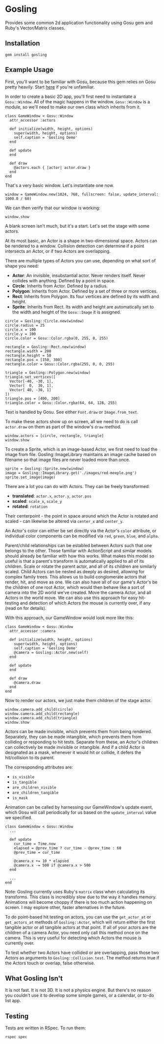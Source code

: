 # Gosling

Provides some common 2d application functionality using Gosu gem and Ruby's Vector/Matrix classes.

## Installation

```
gem install gosling
```

## Example Usage

First, you'll want to be familiar with Gosu, because this gem relies on Gosu pretty heavily. Start [here](https://github.com/gosu/gosu) if you're unfamiliar.

In order to create a basic 2D app, you'll first need to instantiate a `Gosu::Window`. All of the magic happens in the window. `Gosu::Window` is a module, so we'll need to make our own class which inherits from it.

```
class GameWindow < Gosu::Window
  attr_accessor :actors

  def initialize(width, height, options)
    super(width, height, options)
    self.caption = 'Gosling Demo'
  end
  
  def update
  end
  
  def draw
    @actors.each { |actor| actor.draw }
  end
end
```

That's a very basic window. Let's instantiate one now.

```
window = GameWindow.new(1024, 768, fullscreen: false, update_interval: 1000.0 / 60)
```

We can then verify that our window is working:

```
window.show
```

A blank screen isn't much, but it's a start. Let's set the stage with some actors.

At its most basic, an Actor is a shape in two-dimensional space. Actors can be rendered to a window. Collision detection can determine if a point intersects an Actor, or if two Actors are overlapping.

There are multiple types of Actors you can use, depending on what sort of shape you need:
- **Actor**: An invisible, insubstantial actor. Never renders itself. Never collides with anything. Defined by a point in space.
- **Circle**: Inherits from Actor. Defined by a radius. 
- **Polygon**: Inherits from Actor. Defined by a set of three or more vertices.
- **Rect**: Inherits from Polygon. Its four vertices are defined by its width and height.
- **Sprite**: Inherits from Rect. Its width and height are automatically set to the width and height of the `Gosu::Image` it is assigned.

```
circle = Gosling::Circle.new(window)
circle.radius = 25
circle.x = 100
circle.y = 100
circle.color = Gosu::Color.rgba(0, 255, 0, 255)

rectangle = Gosling::Rect.new(window)
rectangle.width = 200
rectangle.height = 50
rectangle.pos = [150, 300]
rectangle.color = Gosu::Color.rgba(255, 0, 0, 255)

triangle = Gosling::Polygon.new(window)
triangle.set_vertices([
  Vector[-40, -30, 1],
  Vector[  0,  30, 1],
  Vector[ 40, -30, 1]
])
triangle.pos = [400, 200]
triangle.color = Gosu::Color.rgba(64, 64, 128, 255)
```

Text is handled by Gosu. See either `Font.draw` or `Image.from_text`.

To make these actors show up on screen, all we need to do is call `actor.draw` on them as part of the window's `draw` method.

```
window.actors = [circle, rectangle, triangle]
window.show
```

To create a Sprite, which is an image-based Actor, we first need to load the image from file. Gosling::ImageLibrary maintains an image cache based on filename so that image files are never loaded more than once.

```
sprite = Gosling::Sprite.new(window)
image = Gosling::ImageLibrary.get('./images/red-meeple.png')
sprite.set_image(image)
```

There are a lot you can do with Actors. They can be freely transformed:
- **translated**: `actor.x`, `actor.y`, `actor.pos`
- **scaled**: `scale_x`, `scale_y`
- **rotated**: `rotation`

Their centerpoint - the point in space around which the Actor is rotated and scaled - can likewise be altered via `center_x` and `center_y`.

An Actor's color can either be set directly via the Actor's `color` attribute, or individual color components can be modified via `red`, `green`, `blue`, and `alpha`.

Parent/child relationships can be establed between Actors such that one belongs to the other. Those familiar with ActionScript and similar models should already be familiar with how this works. What makes this model so useful is that a parent's transform is automatically applied to all of its children. Scale or rotate the parent actor, and all of its children are similarly scaled. Child Actors can be nested as deeply as desired, allowing for complex family trees. This allows us to build conglomerate actors that render, hit, and move as one. We can also have all of our game's Actor's be the children of one root Actor, which would then behave like a sort of camera into the 2D world we've created. Move the camera Actor, and all Actors in the world move. We can also use this approach for easy hit-testing and detection of which Actors the mouse is currently over, if any (read on for details).

With this approach, our GameWindow would look more like this:

```
class GameWindow < Gosu::Window
  attr_accessor :camera

  def initialize(width, height, options)
    super(width, height, options)
    self.caption = 'Gosling Demo'
    @camera = Gosling::Actor.new(self)
  end
  
  def update
  end
  
  def draw
    @camera.draw
  end
end
```

Now to render our actors, we just make them children of the stage actor.

```
window.camera.add_child(circle)
window.camera.add_child(rectangle)
window.camera.add_child(triangle)
window.show
```

Actors can be made invisible, which prevents them from being rendered. Separately, they can be made intangible, which prevents them from colliding or responding to hit tests. Separate from these, an Actor's children can collectively be made invisible or intangible. And if a child Actor is designated as a mask, whenever it would hit or collide, it defers the hit/collision to its parent.

The corresponding attributes are:
- `is_visible`
- `is_tangible`
- `are_children_visible`
- `are_children_tangible`
- `is_mask`

Animation can be called by harnessing our GameWindow's update event, which Gosu will call periodically for us based on the `update_interval` value we specified.

```
class GameWindow < Gosu::Window
  ...
  
  def update
    cur_time = Time.now
    elapsed = @prev_time ? cur_time - @prev_time : 60
    @prev_time = cur_time
    
    @camera.x += 10 * elapsed
    @camera.x -= 500 if @camera.x > 500
  end
  
  ...
end
```

Note: Gosling currently uses Ruby's `matrix` class when calculating its transforms. This class is incredibly slow due to the way it handles memory. Animations will become choppy if there is too much action happening on screen. I may explore other, faster alternatives in the future.

To do point-based hit testing on actors, you can use the `get_actor_at` or `get_actors_at` methods of `Gosling::Actor`, which will return either the first tangible actor or all tangible actors at that point. If all of your actors are the children of a camera Actor, you need only call this method once on the camera. This is very useful for detecting which Actors the mouse is currently over.

To test whether two Actors have collided or are overlapping, pass those two Actors as arguments to `Gosling::Collision.test`. The method returns true if the Actors touch or overlap, false otherwise.

## What Gosling Isn't

It is not fast. It is not 3D. It is not a physics engine. But there's no reason you couldn't use it to develop some simple games, or a calendar, or to-do list app.

## Testing

Tests are written in RSpec. To run them:

```
rspec spec
```
